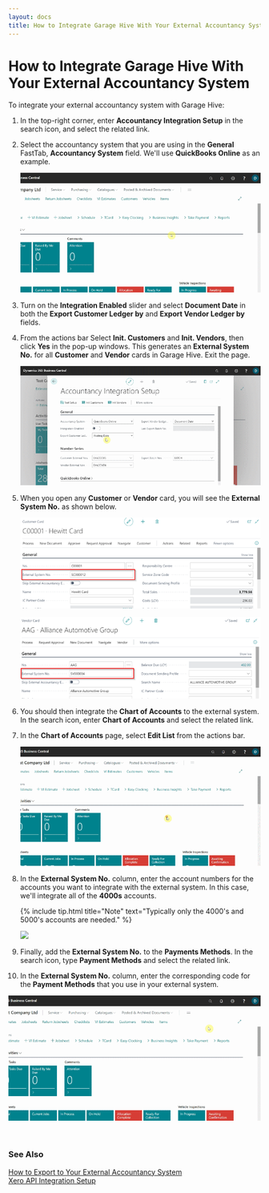 ```yaml
---
layout: docs
title: How to Integrate Garage Hive With Your External Accountancy System
---
```


# How to Integrate Garage Hive With Your External Accountancy System
To integrate your external accountancy system with Garage Hive:
1. In the top-right corner, enter **Accountancy Integration Setup** in the search icon, and select the related link.
2. Select the accountancy system that you are using in the **General** FastTab, **Accountancy System** field. We'll use **QuickBooks Online** as an example.

   ![](media/garagehive-external-accountancy-integration1.gif)

3. Turn on the **Integration Enabled** slider and select **Document Date** in both the **Export Customer Ledger by** and **Export Vendor Ledger by** fields.
4. From the actions bar Select **Init. Customers** and **Init. Vendors**, then click **Yes** in the pop-up windows. This generates an **External System No.** for all **Customer** and **Vendor** cards in Garage Hive. Exit the page.

   ![](media/garagehive-external-accountancy-integration2.gif)

5. When you open any **Customer** or **Vendor** card, you will see the **External System No.** as shown below.

   ![](media/garagehive-external-accountancy-integration3-a.png)

   ![](media/garagehive-external-accountancy-integration3-b.png)

6. You should then integrate the **Chart of Accounts** to the external system. In the search icon, enter **Chart of Accounts** and select the related link.
7. In the **Chart of Accounts** page, select **Edit List** from the actions bar.

   ![](media/garagehive-external-accountancy-integration4.gif)

8. In the **External System No.** column, enter the account numbers for the accounts you want to integrate with the external system. In this case, we'll integrate all of the **4000s** accounts.

   {% include tip.html title="Note" text="Typically only the 4000's and 5000's accounts are needed." %}


   ![](media/garagehive-external-accountancy-integration5.gif)

9.  Finally, add the **External System No.** to the **Payments Methods**. In the search icon, type **Payment Methods** and select the related link.
10. In the **External System No.** column, enter the corresponding code for the **Payment Methods** that you use in your external system.

   ![](media/garagehive-external-accountancy-integration6.gif)


<br>

### **See Also**

[How to Export to Your External Accountancy System](garagehive-finance-accountancy-export.html) \
[Xero API Integration Setup](xero-api-intergration.html)


